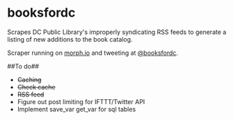 # booksfordc

Scrapes DC Public Library's improperly syndicating RSS feeds to generate a listing of new additions to the book catalog.

Scraper running on [morph.io](https://morph.io/evonfriedland/booksfordc) and tweeting at [@booksfordc](https://twitter.com/booksfordc).

##To do##
* ~~Caching~~
* ~~Check cache~~
* ~~RSS feed~~
* Figure out post limiting for IFTTT/Twitter API
* Implement save_var get_var for sql tables

